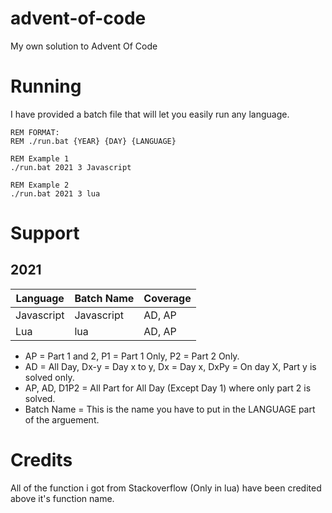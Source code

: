 # advent-of-code

My own solution to Advent Of Code

# Running

I have provided a batch file that will let you easily run any language.

```batch
REM FORMAT:
REM ./run.bat {YEAR} {DAY} {LANGUAGE}

REM Example 1
./run.bat 2021 3 Javascript

REM Example 2
./run.bat 2021 3 lua
```

# Support

## 2021

| Language    | Batch Name | Coverage |
| ----------- | ---------- | -------- |
| Javascript  | Javascript | AD, AP   |
| Lua         | lua        | AD, AP   |

* AP = Part 1 and 2, P1 = Part 1 Only, P2 = Part 2 Only.
* AD = All Day, Dx-y = Day x to y, Dx = Day x, DxPy = On day X, Part y is solved only.
* AP, AD, D1P2 = All Part for All Day (Except Day 1) where only part 2 is solved.
* Batch Name = This is the name you have to put in the LANGUAGE part of the arguement.

# Credits

All of the function i got from Stackoverflow (Only in lua) have been credited above it's function name.
